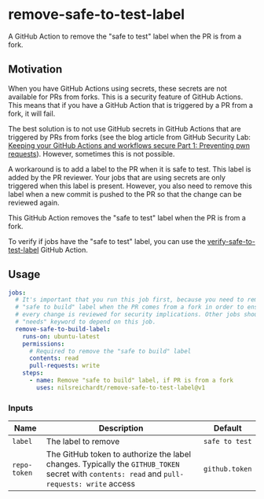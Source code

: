 # remove-safe-to-test-label

A GitHub Action to remove the "safe to test" label when the PR is from a fork.

## Motivation

When you have GitHub Actions using secrets, these secrets are not available for
PRs from forks. This is a security feature of GitHub Actions. This means that if
you have a GitHub Action that is triggered by a PR from a fork, it will fail.

The best solution is to not use GitHub secrets in GitHub Actions that are
triggered by PRs from forks (see the blog article from GitHub Security Lab:
[Keeping your GitHub Actions and workflows secure Part 1: Preventing pwn
requests](https://securitylab.github.com/research/github-actions-preventing-pwn-requests/)).
However, sometimes this is not possible.

A workaround is to add a label to the PR when it is safe to test. This label is
added by the PR reviewer. Your jobs that are using secrets are only triggered
when this label is present. However, you also need to remove this label when a
new commit is pushed to the PR so that the change can be reviewed again.

This GitHub Action removes the "safe to test" label when the PR is from a fork.

To verify if jobs have the "safe to test" label, you can use the
[verify-safe-to-test-label](https://github.com/nilsreichardt/verify-safe-to-test-label)
GitHub Action.

## Usage

```yaml
jobs:
  # It's important that you run this job first, because you need to remove the
  # "safe to build" label when the PR comes from a fork in order to ensure that
  # every change is reviewed for security implications. Other jobs should use the
  # "needs" keyword to depend on this job.
  remove-safe-to-build-label:
    runs-on: ubuntu-latest
    permissions:
      # Required to remove the "safe to build" label
      contents: read
      pull-requests: write
    steps:
      - name: Remove "safe to build" label, if PR is from a fork
        uses: nilsreichardt/remove-safe-to-test-label@v1
```

### Inputs

| Name | Description | Default |
| ---- | ----------- | ------- |
| `label` | The label to remove | `safe to test` |
| `repo-token` | The GitHub token to authorize the label changes. Typically the `GITHUB_TOKEN` secret with `contents: read` and `pull-requests: write` access | `github.token` |